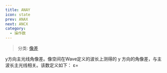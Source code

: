 ```yaml
---
title: ANAY
icon: state
prev: ANAX
next: ANCX
category:
  - 操作数
---
```


> 分类: [像差](/hb/operands/131/885/  "Zemax 操作数 像差")

y方向主光线角像差。像空间在Wave定义的波长上测得的 y 方向的角像差，与主波长主光线相关。该数定义如下： ε=
